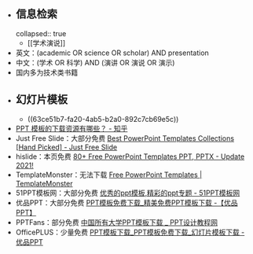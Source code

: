- ## 信息检索
  collapsed:: true
	- [[学术演说]]
- 英文：(academic OR science OR scholar) AND presentation
- 中文：(学术 OR 科学) AND (演讲 OR 演说 OR 演示)
- 国内多为技术类书籍
- ## 幻灯片模板
	- ((63ce51b7-fa20-4ab5-b2a0-892c7cb69e5c))
- [PPT 模板的下载资源有哪些？ - 知乎](https://www.zhihu.com/question/19644160/answer/74478446)
- Just Free Slide：大部分免费 [Best PowerPoint Templates Collections [Hand Picked] - Just Free Slide](https://justfreeslide.com/powerpoint-templates/)
- hislide：本页免费 [80+ Free PowerPoint Templates PPT, PPTX - Update 2021!](https://hislide.io/free-powerpoint-templates/)
- TemplateMonster：无法下载 [Free PowerPoint Templates | TemplateMonster](https://www.templatemonster.com/free-powerpoint-templates/?utm_campaign=blog_site_sjwuny&utm_source=sjwuny&utm_medium=referral&aff=sjwuny)
- 51PPT模板网：大部分免费 [优秀的ppt模板,精彩的ppt专题 - 51PPT模板网](https://www.51pptmoban.com/pptzhuanti.html)
- 优品PPT：大部分免费 [PPT模板免费下载_精美免费PPT模板下载 -【优品PPT】](https://www.ypppt.com/)
- PPTFans：部分免费 [中国所有大学PPT模板下载 _ PPT设计教程网](https://www.pptfans.cn/xxppt#shanxisheng)
- OfficePLUS：少量免费 [PPT模板下载_PPT模板免费下载_幻灯片模板下载 - 优品PPT](https://www.ypppt.com/moban/)